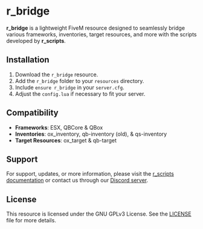 # r_bridge

**r_bridge** is a lightweight FiveM resource designed to seamlessly bridge various frameworks, inventories, target resources, and more with the scripts developed by **r_scripts**.

## Installation

1. Download the `r_bridge` resource.
2. Add the `r_bridge` folder to your `resources` directory.
3. Include `ensure r_bridge` in your `server.cfg`.
4. Adjust the `config.lua` if necessary to fit your server.

## Compatibility

- **Frameworks**: ESX, QBCore & QBox
- **Inventories**: ox_inventory, qb-inventory (old), & qs-inventory
- **Target Resources**: ox_target & qb-target

## Support

For support, updates, or more information, please visit the [r_scripts documentation](https://r-scripts-1.gitbook.io/r_scripts-docs./) or contact us through our [Discord server](https://discord.gg/r-scripts).

## License

This resource is licensed under the GNU GPLv3 License. See the [LICENSE](LICENSE) file for more details.

